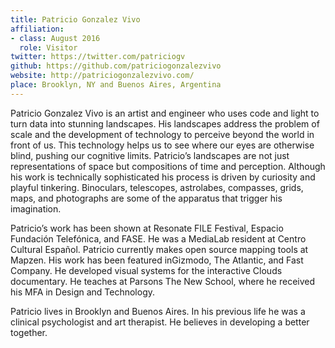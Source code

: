 ```yaml
---
title: Patricio Gonzalez Vivo
affiliation:
- class: August 2016
  role: Visitor
twitter: https://twitter.com/patriciogv
github: https://github.com/patriciogonzalezvivo
website: http://patriciogonzalezvivo.com/
place: Brooklyn, NY and Buenos Aires, Argentina
---
```

Patricio Gonzalez Vivo is an artist and engineer who uses code and light to turn data into stunning landscapes. His landscapes address the problem of scale and the development of technology to perceive beyond the world in front of us. This technology helps us to see where our eyes are otherwise blind, pushing our cognitive limits. Patricio’s landscapes are not just representations of space but compositions of time and perception. Although his work is technically sophisticated his process is driven by curiosity and playful tinkering. Binoculars, telescopes, astrolabes, compasses, grids, maps, and photographs are some of the apparatus that trigger his imagination.

Patricio’s work has been shown at Resonate FILE Festival, Espacio Fundación Telefónica, and FASE. He was a MediaLab resident at Centro Cultural Español. Patricio currently makes open source mapping tools at Mapzen. His work has been featured inGizmodo, The Atlantic, and Fast Company. He developed visual systems for the interactive Clouds documentary. He teaches at Parsons The New School, where he received his MFA in Design and Technology.

Patricio lives in Brooklyn and Buenos Aires. In his previous life he was a clinical psychologist and art therapist. He believes in developing a better together.